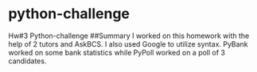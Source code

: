 # python-challenge
Hw#3 Python-challenge
##Summary
I worked on this homework with the help of 2 tutors and AskBCS. I also used Google to utilize syntax.
PyBank worked on some bank statistics while PyPoll worked on a poll of 3 candidates.
